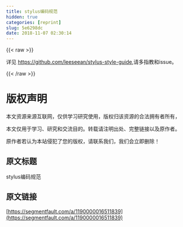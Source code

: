 ```yaml
---
title: stylus编码规范
hidden: true
categories: [reprint]
slug: 5e6298dc
date: 2018-11-07 02:30:14
---
```


{{< raw >}}
<p>&#x8BE6;&#x89C1; <a href="https://github.com/leeseean/stylus-style-guide" rel="nofollow noreferrer" target="_blank">https://github.com/leeseean/stylus-style-guide</a>,&#x8BF7;&#x591A;&#x6307;&#x6559;&#x548C;issue&#x3002;</p>
{{< /raw >}}

# 版权声明
本文资源来源互联网，仅供学习研究使用，版权归该资源的合法拥有者所有，

本文仅用于学习、研究和交流目的。转载请注明出处、完整链接以及原作者。 

原作者若认为本站侵犯了您的版权，请联系我们，我们会立即删除！

## 原文标题
stylus编码规范

## 原文链接
[https://segmentfault.com/a/1190000016511839](https://segmentfault.com/a/1190000016511839)

